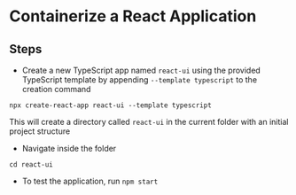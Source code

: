 # Containerize a React Application
## Steps
- Create a new TypeScript app named `react-ui` using the provided TypeScript template by appending `--template typescript` to the creation command
```
npx create-react-app react-ui --template typescript
```
This will create a directory called `react-ui` in the current folder with an initial project structure
- Navigate inside the folder
```
cd react-ui
```
- To test the application, run `npm start`